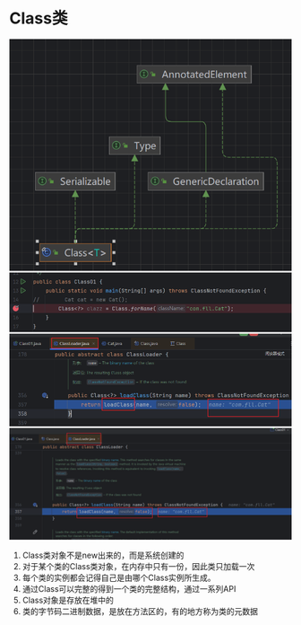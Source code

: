 # Class类
![alt text](assets/class类/image.png)
![alt text](assets/class类/image-3.png)
![alt text](assets/class类/image-1.png)
![alt text](assets/class类/image-2.png)

1. Class类对象不是new出来的，而是系统创建的
2. 对于某个类的Class类对象，在内存中只有一份，因此类只加载一次
3. 每个类的实例都会记得自己是由哪个Class实例所生成。
4. 通过Class可以完整的得到一个类的完整结构，通过一系列API
5. Class对象是存放在堆中的
6. 类的字节码二进制数据，是放在方法区的，有的地方称为类的元数据